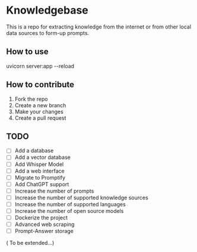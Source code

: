 <!-- Use the context of other files to complete here -->
# Knowledgebase 

This is a repo for extracting knowledge from the internet or from other local data sources to form-up prompts.

## How to use
uvicorn server:app --reload

## How to contribute
1. Fork the repo
2. Create a new branch
3. Make your changes
4. Create a pull request

## TODO
- [ ] Add a database
- [ ] Add a vector database
- [ ] Add Whisper Model
- [ ] Add a web interface
- [ ] Migrate to Promptify
- [ ] Add ChatGPT support
- [ ] Increase the number of prompts
- [ ] Increase the number of supported knowledge sources
- [ ] Increase the number of supported languages
- [ ] Increase the number of open source models
- [ ] Dockerize the project
- [ ] Advanced web scraping
- [ ] Prompt-Answer storage

( To be extended...)